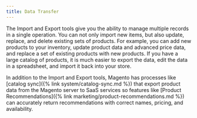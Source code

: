 ```yaml
---
title: Data Transfer
---
```


The Import and Export tools give you the ability to manage multiple records in a single operation. You can not only import new items, but also update, replace, and delete existing sets of products. For example, you can add new products to your inventory, update product data and advanced price data, and replace a set of existing products with new products. If you have a large catalog of products, it is much easier to export the data, edit the data in a spreadsheet, and import it back into your store.

In addition to the Import and Export tools, Magento has processes like [catalog sync]({% link system/catalog-sync.md %}) that export product data from the Magento server to SaaS services so features like [Product Recommendations]({% link marketing/product-recommendations.md %}) can accurately return recommendations with correct names, pricing, and availability.
